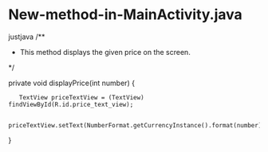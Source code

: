 # New-method-in-MainActivity.java
justjava
/**

 * This method displays the given price on the screen.

 */

private void displayPrice(int number) {

       TextView priceTextView = (TextView) findViewById(R.id.price_text_view);

       priceTextView.setText(NumberFormat.getCurrencyInstance().format(number));

}
